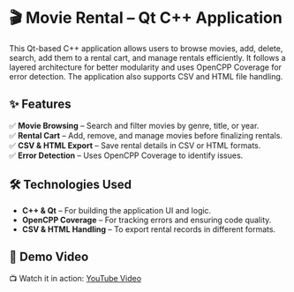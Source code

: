 # 🎬 Movie Rental – Qt C++ Application

This Qt-based C++ application allows users to browse movies, add, delete, search, add them to a rental cart, and manage rentals efficiently. It follows a layered architecture for better modularity and uses OpenCPP Coverage for error detection. 
The application also supports CSV and HTML file handling.

## ✨ Features

✅ **Movie Browsing** – Search and filter movies by genre, title, or year.  
✅ **Rental Cart** – Add, remove, and manage movies before finalizing rentals.  
✅ **CSV & HTML Export** – Save rental details in CSV or HTML formats.  
✅ **Error Detection** – Uses OpenCPP Coverage to identify issues.    

## 🛠 Technologies Used

- **C++ & Qt** – For building the application UI and logic.  
- **OpenCPP Coverage** – For tracking errors and ensuring code quality.  
- **CSV & HTML Handling** – To export rental records in different formats.  

## 🎥 Demo Video

📺 Watch it in action: [YouTube Video](#)  
